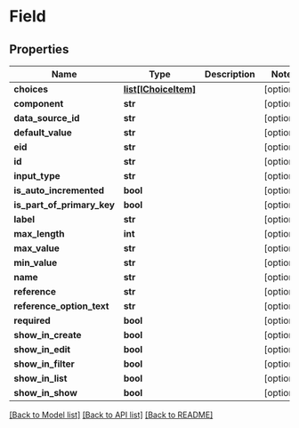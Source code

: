 # Field

## Properties
Name | Type | Description | Notes
------------ | ------------- | ------------- | -------------
**choices** | [**list[IChoiceItem]**](IChoiceItem.md) |  | [optional] 
**component** | **str** |  | [optional] 
**data_source_id** | **str** |  | [optional] 
**default_value** | **str** |  | [optional] 
**eid** | **str** |  | [optional] 
**id** | **str** |  | [optional] 
**input_type** | **str** |  | [optional] 
**is_auto_incremented** | **bool** |  | [optional] 
**is_part_of_primary_key** | **bool** |  | [optional] 
**label** | **str** |  | [optional] 
**max_length** | **int** |  | [optional] 
**max_value** | **str** |  | [optional] 
**min_value** | **str** |  | [optional] 
**name** | **str** |  | [optional] 
**reference** | **str** |  | [optional] 
**reference_option_text** | **str** |  | [optional] 
**required** | **bool** |  | [optional] 
**show_in_create** | **bool** |  | [optional] 
**show_in_edit** | **bool** |  | [optional] 
**show_in_filter** | **bool** |  | [optional] 
**show_in_list** | **bool** |  | [optional] 
**show_in_show** | **bool** |  | [optional] 

[[Back to Model list]](../README.md#documentation-for-models) [[Back to API list]](../README.md#documentation-for-api-endpoints) [[Back to README]](../README.md)



